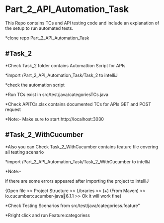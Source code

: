 
# Part_2_API_Automation_Task


This Repo contains TCs and API testing code and include an explanation of the setup to run automated tests.


*clone repo Part_2_API_Automation_Task

#Task_2
--------

*Check Task_2 folder contains Automattion Script for APIs

*import /Part_2_API_Automation_Task/Task_2 to intelliJ

*check the automation script

*Run TCs exist in src/test/java/categoriesTCs.java

*Check APITCs.xlsx contains documented TCs for APIs GET and POST request

*Note:- Make sure to start http://localhost:3030

#Task_2_WithCucumber
--------------------
*Also you can Check Task_2_WithCucumber  contains feature file covering all testing scenario

*import /Part_2_API_Automation_Task/Task_2_WithCucumber to intelliJ

*Note:-

if there are some errors appeared after importing the project to intelliJ
   
   {Open file >> Project Structure >> Libraries >> (+) (From Maven) >> io.cucumber:cucumber-java:jar:6.1.1 >> Ok
   it will work fine}


*Check Testing Scenarios from src/test/java/categoriess.feature"

*Rright click and run Feature:categoriess

